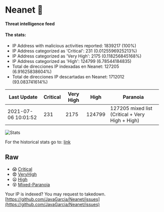 # Neanet :hocho:
#### Threat intelligence feed
#### The stats:

- IP Address with malicious activities reported: 1839217 (100%)
- IP Address categorized as 'Critical':  231 (0.0125596925213%)
- IP Address categorized as 'Very High':  2175 (0.118256845168%)
- IP Address categorized as 'High':  124799 (6.78544184835)
- Total de direcciones IP indexadas en Neanet:  127205 (6.91625838604%)
- Total de direcciones IP descartadas en Neanet:  1712012 (93.083741614%)

| Last Update | Critical | Very High | High | Paranoia |
| --- | --- | --- | --- | --- |
| 2021-07-06 10:01:52 | 231 | 2175 | 124799 | 127205 mixed list (Critical + Very High + High)|

![Stats](https://docs.google.com/spreadsheets/d/e/2PACX-1vSnaNMIXVabIpDJjufMlzH7poXnshF3mgd8Is1g9ytUEzVsP5my4Trn8f-xkoLLQ38xpL3HtmUexLo6/pubchart?oid=501124687&format=image)

For the historical stats go to: [link](/stats.csv)
## Raw
- :scream: [Critical](https://raw.githubusercontent.com/JavaGarcia/Neanet/master/blacklists/neanet_critical.txt)
- :fearful: [VeryHigh](https://raw.githubusercontent.com/JavaGarcia/Neanet/master/blacklists/neanet_veryHigh.txtt)
- :frowning: [High](https://raw.githubusercontent.com/JavaGarcia/Neanet/master/blacklists/neanet_high.txt)
- :dizzy_face: [Mixed-Paranoia](https://raw.githubusercontent.com/JavaGarcia/Neanet/master/blacklists/neanet_all.txt)


Your IP is indexed? You may request to takedown. [https://github.com/JavaGarcia/Neanet/issues](https://github.com/JavaGarcia/Neanet/issues)






























































































































































































































































































































































































































































































































































































































































































































































































































































































































































































































































































































































































































































































































































































































































































































































































































































































































































































































































































































































































































































































































































































































































































































































































































































































































































































































































































































































































































































































































































































































































































































































































































































































































































































































































































































































































































































































































































































































































































































































































































































































































































































































































































































































































































































































































































































































































































































































































































































































































































































































































































































































































































































































































































































































































































































































































































































































































































































































































































































































































































































































































































































































































































































































































































































































































































































































































































































































































































































































































































































































































































































































































































































































































































































































































































































































































































